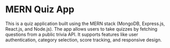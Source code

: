 <h1 font-size:4xl font:bold>MERN Quiz App</h1>
<p font-size:2xl font:bold>This is a quiz application built using the MERN stack (MongoDB, Express.js, React.js, and Node.js).
The app allows users to take quizzes by fetching questions from a public trivia API. It supports features like user authentication, category selection, score tracking, and responsive design.
</p> 
